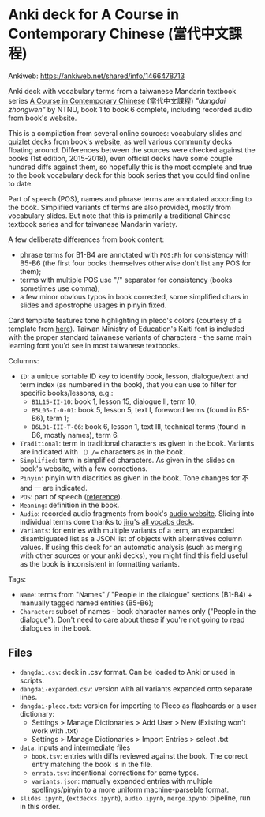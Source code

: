 # Anki deck for A Course in Contemporary Chinese (當代中文課程)

Ankiweb: https://ankiweb.net/shared/info/1466478713

Anki deck with vocabulary terms from a taiwanese Mandarin textbook series [A Course in Contemporary Chinese](http://www.mtc.ntnu.edu.tw/eng/book/A_Course_in_Contemporary_Chinese.html) (當代中文課程) *"dangdai zhongwen"* by NTNU, book 1 to book 6 complete, including recorded audio from book's website.

This is a compilation from several online sources: vocabulary slides and quizlet decks from book's [website](http://mtc.ntnu.edu.tw/chinese-resource.htm), as well various community decks floating around. Differences between the sources were checked against the books (1st edition, 2015-2018), even official decks have some couple hundred diffs against them, so hopefully this is the most complete and true to the book vocabulary deck for this book series that you could find online to date.

Part of speech (POS), names and phrase terms are annotated according to the book. Simplified variants of terms are also provided, mostly from vocabulary slides. But note that this is primarily a traditional Chinese textbook series and for taiwanese Mandarin variety.

A few deliberate differences from book content:
  * phrase terms for B1-B4 are annotated with `POS:Ph` for consistency with B5-B6 (the first four books themselves otherwise don't list any POS for them);
  * terms with multiple POS use "/" separator for consistency (books sometimes use comma);
  * a few minor obvious typos in book corrected, some simplified chars in slides and apostrophe usages in pinyin fixed.

Card template features tone highlighting in pleco's colors (courtesy of a template from [here](https://ankiweb.net/shared/info/2118503187)). Taiwan Ministry of Education's Kaiti font is included with the proper standard taiwanese variants of characters - the same main learning font you'd see in most taiwanese textbooks.

Columns:
  * `ID`: a unique sortable ID key to identify book, lesson, dialogue/text and term index (as numbered in the book), that you can use to filter for specific books/lessons, e.g.:
    * `B1L15-II-10`: book 1, lesson 15, dialogue II, term 10;
    * `B5L05-I-0-01`: book 5, lesson 5, text I, foreword terms (found in B5-B6), term 1;
    * `B6L01-III-T-06`: book 6, lesson 1, text III, technical terms (found in B6, mostly names), term 6.
  * `Traditional`: term in traditional characters as given in the book. Variants are indicated with `（）/=` characters as in the book.
  * `Simplified`: term in simplified characters. As given in the slides on book's website, with a few corrections.
  * `Pinyin`: pinyin with diacritics as given in the book. Tone changes for 不 and 一 are indicated.
  * `POS`: part of speech ([reference](https://tocfl.edu.tw/assets/files/vocabulary/8000_description_202204.pdf)).
  * `Meaning`: definition in the book.
  * `Audio`: recorded audio fragments from book's [audio website](http://www.mtc.ntnu.edu.tw/eng/book/A_Course_in_Contemporary_Chinese.html). Slicing into individual terms done thanks to [jiru](https://github.com/jiru/ccc/tree/main)'s [all vocabs deck](https://ankiweb.net/shared/info/2118503187).
  * `Variants`: for entries with multiple variants of a term, an expanded disambiguated list as a JSON list of objects with alternatives column values. If using this deck for an automatic analysis (such as merging with other sources or your anki decks), you might find this field useful as the book is inconsistent in formatting variants.

Tags:
  * `Name`: terms from "Names" / "People in the dialogue" sections (B1-B4) + manually tagged named entities (B5-B6);
  * `Character`: subset of names - book character names only ("People in the dialogue"). Don't need to care about these if you're not going to read dialogues in the book.

## Files

- `dangdai.csv`: deck in .csv format. Can be loaded to Anki or used in scripts.
- `dangdai-expanded.csv`: version with all variants expanded onto separate lines.
- `dangdai-pleco.txt`: version for importing to Pleco as flashcards or a user dictionary:
  - Settings > Manage Dictionaries > Add User > New (Existing won't work with .txt)
  - Settings > Manage Dictionaries > Import Entries > select .txt
- `data`: inputs and intermediate files
  - `book.tsv`: entries with diffs reviewed against the book. The correct entry matching the book is in the file.
  - `errata.tsv`: indentional corrections for some typos.
  - `variants.json`: manually expanded entries with multiple spellings/pinyin to a more uniform machine-parseble format.
- `slides.ipynb`, (`extdecks.ipynb`), `audio.ipynb`, `merge.ipynb`: pipeline, run in this order.
